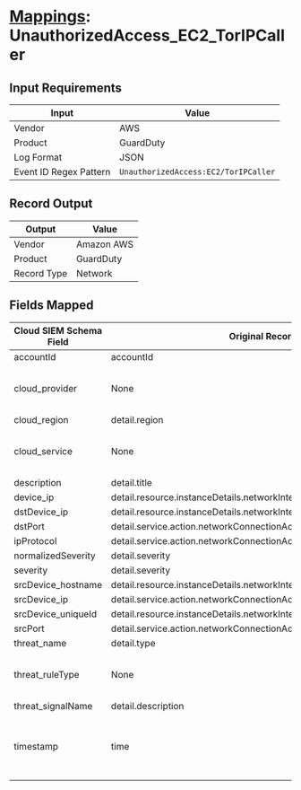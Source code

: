 # [Mappings](README.md): UnauthorizedAccess_EC2_TorIPCaller

## Input Requirements

|Input|Value|
|-----|-----|
|Vendor|AWS|
|Product|GuardDuty|
|Log Format|JSON|
|Event ID Regex Pattern|`UnauthorizedAccess:EC2/TorIPCaller`|

## Record Output

|Output|Value|
|------|-----|
|Vendor|Amazon AWS|
|Product|GuardDuty|
|Record Type|Network|

## Fields Mapped

|Cloud SIEM Schema Field|Original Record Key|Notes|
|-----------------------|-------------------|-----|
|accountId|accountId||
|cloud_provider|None|The static text `AWS` is populated in this schema field.|
|cloud_region|detail.region||
|cloud_service|None|The static text `GuardDuty` is populated in this schema field.|
|description|detail.title||
|device_ip|detail.resource.instanceDetails.networkInterfaces.1.privateIpAddress||
|dstDevice_ip|detail.resource.instanceDetails.networkInterfaces.1.privateIpAddress||
|dstPort|detail.service.action.networkConnectionAction.remotePortDetails.port||
|ipProtocol|detail.service.action.networkConnectionAction.protocol||
|normalizedSeverity|detail.severity||
|severity|detail.severity||
|srcDevice_hostname|detail.resource.instanceDetails.networkInterfaces.1.privateDnsName||
|srcDevice_ip|detail.service.action.networkConnectionAction.remoteIpDetails.ipAddressV4||
|srcDevice_uniqueId|detail.resource.instanceDetails.networkInterfaces.1.privateIpAddress||
|srcPort|detail.service.action.networkConnectionAction.localPortDetails.port||
|threat_name|detail.type||
|threat_ruleType|None|The static text `direct` is populated in this schema field.|
|threat_signalName|detail.description||
|timestamp|time|We expect the orginal record value of `time` is in the format `yyyy-MM-dd'T'HH:mm:ss'Z'`|

